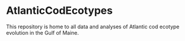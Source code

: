 # AtlanticCodEcotypes

This repository is home to all data and analyses of Atlantic cod ecotype evolution in the Gulf of Maine.
